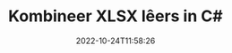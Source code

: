 ---
############################# Static ############################
layout: "auto-gen-merger"
date: 2022-10-24T11:58:26
draft: false
otherformats: otp ott pdf pps ppsx ppt pptx rtf tex vdx vsdm vsdx vssm vssx vstm vstx

############################# Head ############################
head_title: "Kombineer XLSX lêers in C# | XLSX samesmelting"
head_description: "Kombineer veelvuldige XLSX lêers in 'n enkele lêer deur gebruik te maak van C# .NET dokumentsamesmeltings-API. Kombineer spesifieke bladsye of bladsyreekse van verskeie dokumente tot 'n enkele dokument."

############################# Header ############################
title: "Kombineer XLSX lêers in C#"
description: "Kombineer XLSX met 'n paar reëls van .NET-kode."
bg_image: "https://cms.admin.containerize.com/templates/aspose/App_Themes/V3/images/bg/header1.png"
bg_overlay: false
button:
    enable: true
    icon: "fas fa-arrow-down"
    label: "Laai gratis proeflopie af"
    link: "https://downloads.groupdocs.com/merger/net"

############################# SubMenu ############################
submenu:
    enable: true

    left:
        img_alt: "GroupDocs.Merger for .NET"
        image: "https://cms.admin.containerize.com/templates/groupdocs/images/product-logos/90x90-noborder/groupdocs-merger-net.png"
        product: "GroupDocs.Merger"
        platform: ".NET"

    middle:
        button:

            # button loop
            - link: "https://apireference.groupdocs.com/merger/net"
              text: "API-verwysing"

            # button loop
            - link: "https://github.com/groupdocs-merger"
              text: "Kode voorbeelde"

            # button loop
            - link: "https://products.groupdocs.app/merger/family"
              text: "Regstreekse demonstrasies"

            # button loop
            - link: "https://purchase.groupdocs.com/pricing/merger/net"
              text: "Pryse"

    right:
        link_download: "https://downloads.groupdocs.com/merger"
        link_learn: "https://docs.groupdocs.com/merger/net"
        link_buy: "https://purchase.groupdocs.com"

############################# About ############################
about:
    enable: true
    title: "Oor GroupDocs.Merger for .NET API"
    content: |
        [GroupDocs.Merger for .NET](/af/merger/net/) bied 'n gerieflike oplossing om veelvuldige PDF, Microsoft Office (Word, Excel, PowerPoint, OneNote), OpenDocument, HTML, beelde en baie ander dokumente in 'n enkele lêer binne .NET toepassings. GroupDocs.Merger sal jou baie moeite spaar, aangesien jy toegelaat word om XLSX dokumente te kombineer - dit is nie nodig om enige derdeparty sagteware, rekenaartoepassings of inproppe te installeer nie. Nou is dit onnodig om jou tyd te mors en lêers met die hand te kombineer! GroupDocs se missie is om die beste gehalte te verskaf en dokumentverwerkingswerkvloeie te vereenvoudig.
        
        GroupDocs.Merger API is 'n regte keuse vir korporatiewe oplossings wat lêerkombinasie-kenmerke benodig. Hierdie API's word goed ondersteun op alle groot bedryfstelsels en platforms insluitend .NET Framework, .NET Standard, .NET Core, Mono.

############################# Steps ############################
steps:
    enable: true
    title_left: "Hoe om veelvuldige XLSX-lêers te kombineer"
    content_left: |
        [GroupDocs.Merger for .NET](/af/merger/net/) maak dit maklik vir .NET-ontwikkelaars om twee of meer XLSX-lêers binne hul toepassings te kombineer deur 'n paar maklike stappe.
        
        * Skep nuwe instansie van **Merger** en gee brondokumentpad as 'n konstruktorparameter deur.
        * Bel **Join** van **Merger**-klas en slaag die tweede brondokumentpad.
        * Bel **Save** van **Merger** klas om die saamgevoegde dokument te stoor.

    title_right: "Stelselvereistes"
    content_right: |
        GroupDocs.Merger for .NET API's word op alle groot platforms en bedryfstelsels ondersteun. Voordat u die kode hieronder uitvoer, maak asseblief seker dat u die volgende voorvereistes op u stelsel geïnstalleer het.

        * Bedryfstelsels: Microsoft Windows, Linux, MacOS
        * Ontwikkelingsomgewings: Visual Studio, Xamarin, MonoDevelop
        * Raamwerke: .NET Framework, .NET Standard, .NET Core, Mono
        * Laai die nuutste weergawe van GroupDocs.Merger for .NET af vanaf [NuGet](https://www.nuget.org/packages/groupdocs.merger)
         
    code: |
     {{% merger/additional-styles %}}
     {{< merger/code-merger title="Hoe om XLSX lêers te kombineer deur C# voorbeeldkode te gebruik">}}

        ```csharp    
        // Kombineer XLSX lêers deur GroupDocs.Merger API te gebruik
        // Instansieer samesmelting met invoer XLSX dokument
        using (Merger merger = new Merger("input1.xlsx"))
          {
            // Bel Sluit aan metode van samesmelting klas instansie en slaag tweede bron dokument pad
            merger.Join("input2.xlsx");
    
            // Roep Stoormetode van samesmeltingsklasinstansie om saamgevoegde dokument te stoor
            merger.Save("merged-file.xlsx");
          }
        ```
     {{< /merger/code-merger >}}

############################# Demos ############################
demos:
    enable: true
    title: "Live Demo's - Aanlyn-toepassing om dokumente te kombineer"
    content: |
       Kombineer meer as een XLSX lêers op die oomblik deur [GroupDocs.Merger Live Demos](https://products.groupdocs.app/merger/family) webwerf te besoek.
       Die lewendige demo het die volgende voordele.
        
############################# About Formats ############################
about_formats:
    enable: true

############################# More Formats ############################
more_formats:
    enable: true
    title: "Voeg ander dokumentformate saam"
    content: |
        .NET dokumentsamesmeltings-API vir lêerformate en prente. Kombineer sommige van die gewilde dokumentformate soos hieronder genoem.

############################# Back to top ###############################
back_to_top:
    enable: true
---